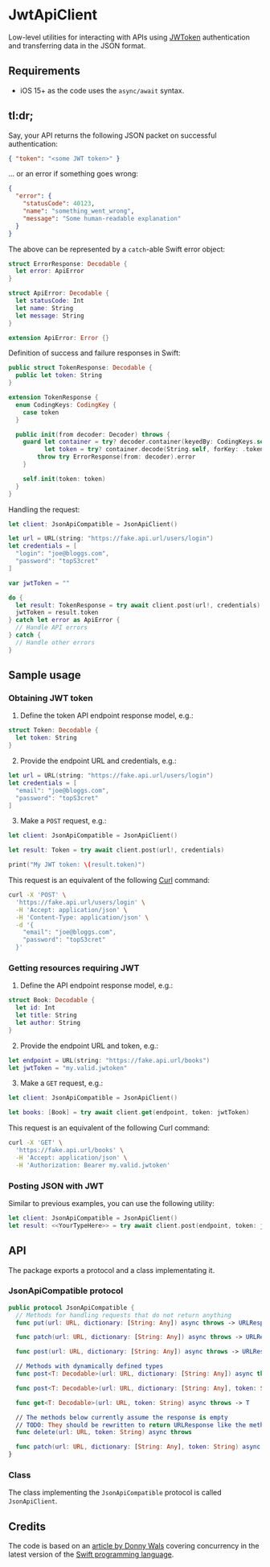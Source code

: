 # JwtApiClient

Low-level utilities for interacting with APIs using [JWToken](https://jwt.io) authentication and transferring data in the JSON format.

## Requirements

- iOS 15+ as the code uses the `async/await` syntax.

## tl:dr;

Say, your API returns the following JSON packet on successful authentication:

```json
{ "token": "<some JWT token>" }
```

... or an error if something goes wrong:

```json
{
  "error": {
    "statusCode": 40123,
    "name": "something_went_wrong",
    "message": "Some human-readable explanation"
  }
}
```

The above can be represented by a `catch`-able Swift error object:

```swift
struct ErrorResponse: Decodable {
  let error: ApiError
}

struct ApiError: Decodable {
  let statusCode: Int
  let name: String
  let message: String
}

extension ApiError: Error {}
```

Definition of success and failure responses in Swift:

```swift
public struct TokenResponse: Decodable {
  public let token: String
}

extension TokenResponse {
  enum CodingKeys: CodingKey {
    case token
  }

  public init(from decoder: Decoder) throws {
    guard let container = try? decoder.container(keyedBy: CodingKeys.self),
          let token = try? container.decode(String.self, forKey: .token) else {
        throw try ErrorResponse(from: decoder).error
    }

    self.init(token: token)
  }
}
```

Handling the request:

```swift
let client: JsonApiCompatible = JsonApiClient()

let url = URL(string: "https://fake.api.url/users/login")
let credentials = [
  "login": "joe@bloggs.com",
  "password": "topS3cret"
]

var jwtToken = ""

do {
  let result: TokenResponse = try await client.post(url!, credentials)
  jwtToken = result.token
} catch let error as ApiError {
  // Handle API errors
} catch {
  // Handle other errors
}
```

## Sample usage

### Obtaining JWT token

1. Define the token API endpoint response model, e.g.:

```swift
struct Token: Decodable {
  let token: String
}
```

2. Provide the endpoint URL and credentials, e.g.:

```swift
let url = URL(string: "https://fake.api.url/users/login")
let credentials = [
  "email": "joe@bloggs.com",
  "password": "topS3cret"
]
```

3. Make a `POST` request, e.g.:

```swift
let client: JsonApiCompatible = JsonApiClient()

let result: Token = try await client.post(url!, credentials)

print("My JWT token: \(result.token)")
```

This request is an equivalent of the following [Curl](https://curl.se) command:

```bash
curl -X 'POST' \
  'https://fake.api.url/users/login' \
  -H 'Accept: application/json' \
  -H 'Content-Type: application/json' \
  -d '{
    "email": "joe@bloggs.com",
    "password": "topS3cret"
  }'
```

### Getting resources requiring JWT

1. Define the API endpoint response model, e.g.:

```swift
struct Book: Decodable {
  let id: Int
  let title: String
  let author: String
}
```

2. Provide the endpoint URL and token, e.g.:

```swift
let endpoint = URL(string: "https://fake.api.url/books")
let jwtToken = "my.valid.jwtoken"
```

3. Make a `GET` request, e.g.:

```swift
let client: JsonApiCompatible = JsonApiClient()

let books: [Book] = try await client.get(endpoint, token: jwtToken)
```

This request is an equivalent of the following Curl command:

```bash
curl -X 'GET' \
  'https://fake.api.url/books' \
  -H 'Accept: application/json' \
  -H 'Authorization: Bearer my.valid.jwtoken'
```

### Posting JSON with JWT

Similar to previous examples, you can use the following utility:

```swift
let client: JsonApiCompatible = JsonApiClient()
let result: <<YourTypeHere>> = try await client.post(endpoint, token: jwtToken, dictionary: data)
```

## API

The package exports a protocol and a class implementating it.

### JsonApiCompatible protocol

```swift
public protocol JsonApiCompatible {
  // Methods for handling requests that do not return anything
  func put(url: URL, dictionary: [String: Any]) async throws -> URLResponse

  func patch(url: URL, dictionary: [String: Any]) async throws -> URLResponse

  func post(url: URL, dictionary: [String: Any]) async throws -> URLResponse

  // Methods with dynamically defined types
  func post<T: Decodable>(url: URL, dictionary: [String: Any]) async throws -> T

  func post<T: Decodable>(url: URL, dictionary: [String: Any], token: String) async throws -> T

  func get<T: Decodable>(url: URL, token: String) async throws -> T

  // The methods below currently assume the response is empty
  // TODO: They should be rewritten to return URLResponse like the methods above
  func delete(url: URL, token: String) async throws

  func patch(url: URL, dictionary: [String: Any], token: String) async throws
}
```

### Class

The class implementing the `JsonApiCompatible` protocol is called `JsonApiClient`.

## Credits

The code is based on an [article by Donny
Wals](https://www.donnywals.com/building-a-token-refresh-flow-with-async-await-and-swift-concurrency/)
covering concurrency in the latest version of the [Swift programming
language](https://swift.org).
